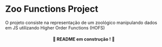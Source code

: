 # Zoo Functions Project
O projeto consiste na representação de um zoológico manipulando dados em JS utilizando Higher Order Functions (HOFS)

#### <p align="center"> :construction: README em construção ! :construction: </p>
